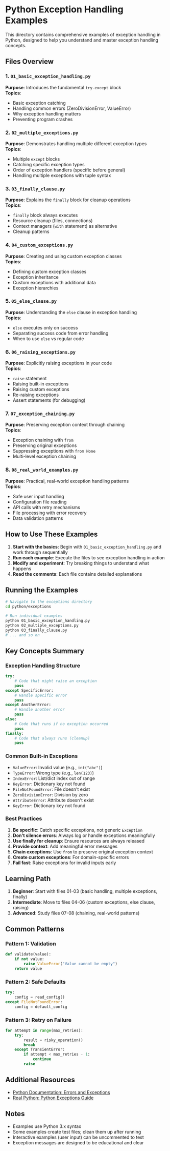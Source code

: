 # Python Exception Handling Examples

This directory contains comprehensive examples of exception handling in Python, designed to help you understand and master exception handling concepts.

## Files Overview

### 1. `01_basic_exception_handling.py`
**Purpose**: Introduces the fundamental `try-except` block  
**Topics**:
- Basic exception catching
- Handling common errors (ZeroDivisionError, ValueError)
- Why exception handling matters
- Preventing program crashes

### 2. `02_multiple_exceptions.py`
**Purpose**: Demonstrates handling multiple different exception types  
**Topics**:
- Multiple `except` blocks
- Catching specific exception types
- Order of exception handlers (specific before general)
- Handling multiple exceptions with tuple syntax

### 3. `03_finally_clause.py`
**Purpose**: Explains the `finally` block for cleanup operations  
**Topics**:
- `finally` block always executes
- Resource cleanup (files, connections)
- Context managers (`with` statement) as alternative
- Cleanup patterns

### 4. `04_custom_exceptions.py`
**Purpose**: Creating and using custom exception classes  
**Topics**:
- Defining custom exception classes
- Exception inheritance
- Custom exceptions with additional data
- Exception hierarchies

### 5. `05_else_clause.py`
**Purpose**: Understanding the `else` clause in exception handling  
**Topics**:
- `else` executes only on success
- Separating success code from error handling
- When to use `else` vs regular code

### 6. `06_raising_exceptions.py`
**Purpose**: Explicitly raising exceptions in your code  
**Topics**:
- `raise` statement
- Raising built-in exceptions
- Raising custom exceptions
- Re-raising exceptions
- Assert statements (for debugging)

### 7. `07_exception_chaining.py`
**Purpose**: Preserving exception context through chaining  
**Topics**:
- Exception chaining with `from`
- Preserving original exceptions
- Suppressing exceptions with `from None`
- Multi-level exception chaining

### 8. `08_real_world_examples.py`
**Purpose**: Practical, real-world exception handling patterns  
**Topics**:
- Safe user input handling
- Configuration file reading
- API calls with retry mechanisms
- File processing with error recovery
- Data validation patterns

## How to Use These Examples

1. **Start with the basics**: Begin with `01_basic_exception_handling.py` and work through sequentially
2. **Run each example**: Execute the files to see exception handling in action
3. **Modify and experiment**: Try breaking things to understand what happens
4. **Read the comments**: Each file contains detailed explanations

## Running the Examples

```bash
# Navigate to the exceptions directory
cd python/exceptions

# Run individual examples
python 01_basic_exception_handling.py
python 02_multiple_exceptions.py
python 03_finally_clause.py
# ... and so on
```

## Key Concepts Summary

### Exception Handling Structure
```python
try:
    # Code that might raise an exception
    pass
except SpecificError:
    # Handle specific error
    pass
except AnotherError:
    # Handle another error
    pass
else:
    # Code that runs if no exception occurred
    pass
finally:
    # Code that always runs (cleanup)
    pass
```

### Common Built-in Exceptions
- `ValueError`: Invalid value (e.g., `int("abc")`)
- `TypeError`: Wrong type (e.g., `len(123)`)
- `IndexError`: List/dict index out of range
- `KeyError`: Dictionary key not found
- `FileNotFoundError`: File doesn't exist
- `ZeroDivisionError`: Division by zero
- `AttributeError`: Attribute doesn't exist
- `KeyError`: Dictionary key not found

### Best Practices

1. **Be specific**: Catch specific exceptions, not generic `Exception`
2. **Don't silence errors**: Always log or handle exceptions meaningfully
3. **Use finally for cleanup**: Ensure resources are always released
4. **Provide context**: Add meaningful error messages
5. **Chain exceptions**: Use `from` to preserve original exception context
6. **Create custom exceptions**: For domain-specific errors
7. **Fail fast**: Raise exceptions for invalid inputs early

## Learning Path

1. **Beginner**: Start with files 01-03 (basic handling, multiple exceptions, finally)
2. **Intermediate**: Move to files 04-06 (custom exceptions, else clause, raising)
3. **Advanced**: Study files 07-08 (chaining, real-world patterns)

## Common Patterns

### Pattern 1: Validation
```python
def validate(value):
    if not value:
        raise ValueError("Value cannot be empty")
    return value
```

### Pattern 2: Safe Defaults
```python
try:
    config = read_config()
except FileNotFoundError:
    config = default_config
```

### Pattern 3: Retry on Failure
```python
for attempt in range(max_retries):
    try:
        result = risky_operation()
        break
    except TransientError:
        if attempt < max_retries - 1:
            continue
        raise
```

## Additional Resources

- [Python Documentation: Errors and Exceptions](https://docs.python.org/3/tutorial/errors.html)
- [Real Python: Python Exceptions Guide](https://realpython.com/python-exceptions/)

## Notes

- Examples use Python 3.x syntax
- Some examples create test files; clean them up after running
- Interactive examples (user input) can be uncommented to test
- Exception messages are designed to be educational and clear
